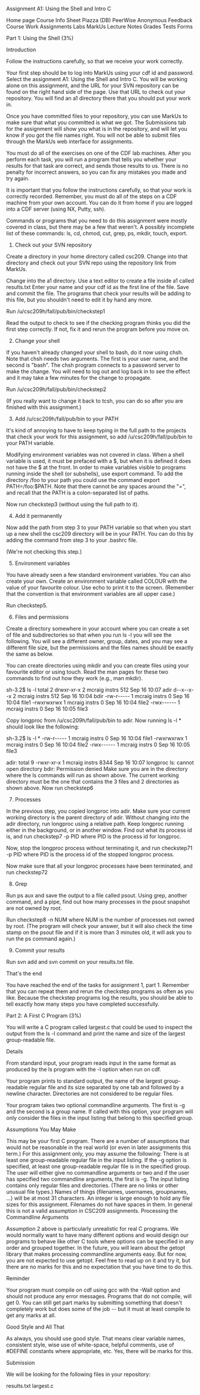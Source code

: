 Assignment A1: Using the Shell and Intro C




Home page Course Info Sheet Piazza (DB) PeerWise Anonymous Feedback 
Course Work Assignments Labs MarkUs Lecture Notes 
Grades Tests Forms

Part 1: Using the Shell (3%)

Introduction

Follow the instructions carefully, so that we receive your work correctly.

Your first step should be to log into MarkUs using your cdf id and password. Select the assignment A1: Using the Shell and Intro C. You will be working alone on this assignment, and the URL for your SVN repository can be found on the right hand side of the page. Use that URL to check out your repository. You will find an a1 directory there that you should put your work in.

Once you have committed files to your repository, you can use MarkUs to make sure that what you committed is what we got. The Submissions tab for the assignment will show you what is in the repository, and will let you know if you got the file names right. You will not be able to submit files through the MarkUs web interface for assignments.

You must do all of the exercises on one of the CDF lab machines. After you perform each task, you will run a program that tells you whether your results for that task are correct, and sends those results to us. There is no penalty for incorrect answers, so you can fix any mistakes you made and try again.

It is important that you follow the instructions carefully, so that your work is correctly recorded. Remember, you must do all of the steps on a CDF machine from your own account. You can do it from home if you are logged into a CDF server (using NX, Putty, ssh).

Commands or programs that you need to do this assignment were mostly covered in class, but there may be a few that weren't. A possibly incomplete list of these commands: ls, cd, chmod, cut, grep, ps, mkdir, touch, export.

1. Check out your SVN repository

Create a directory in your home directory called csc209. Change into that directory and check out your SVN repo using the repository link from MarkUs.

Change into the a1 directory. Use a text editor to create a file inside a1 called results.txt Enter your name and your cdf id as the first line of the file. Save and commit the file. The programs that check your results will be adding to this file, but you shouldn't need to edit it by hand any more.

Run /u/csc209h/fall/pub/bin/checkstep1

Read the output to check to see if the checking program thinks you did the first step correctly. If not, fix it and rerun the program before you move on.

2. Change your shell

If you haven't already changed your shell to bash, do it now using chsh. Note that chsh needs two arguments. The first is your user name, and the second is "bash". The chsh program connects to a password server to make the change. You will need to log out and log back in to see the effect and it may take a few minutes for the change to propagate.

Run /u/csc209h/fall/pub/bin/checkstep2

(If you really want to change it back to tcsh, you can do so after you are finished with this assignment.)

3. Add /u/csc209h/fall/pub/bin to your PATH

It's kind of annoying to have to keep typing in the full path to the projects that check your work for this assignment, so add /u/csc209h/fall/pub/bin to your PATH variable.

Modifying environment variables was not covered in class. When a shell variable is used, it must be prefaced with a $, but when it is defined it does not have the $ at the front. In order to make variables visible to programs running inside the shell (or subshells), use export command. To add the directory /foo to your path you could use the command export PATH=/foo:$PATH. Note that there cannot be any spaces around the "=", and recall that the PATH is a colon-separated list of paths.

Now run checkstep3 (without using the full path to it).

4. Add it permanently

Now add the path from step 3 to your PATH variable so that when you start up a new shell the csc209 directory will be in your PATH. You can do this by adding the command from step 3 to your .bashrc file.

(We're not checking this step.)

5. Environment variables

You have already seen a few standard environment variables. You can also create your own. Create an environment variable called COLOUR with the value of your favourite colour. Use echo to print it to the screen. (Remember that the convention is that environment variables are all upper case.)

Run checkstep5.

6. Files and permissions

Create a directory somewhere in your account where you can create a set of file and subdirectories so that when you run ls -l you will see the following. You will see a different owner, group, dates, and you may see a different file size, but the permissions and the files names should be exactly the same as below.

You can create directories using mkdir and you can create files using your favourite editor or using touch. Read the man pages for these two commands to find out how they work (e.g., man mkdir).

sh-3.2$ ls -l
total 2
drwxr-xr-x 2 mcraig instrs 512 Sep 16 10:07 adir
d--x--x--x 2 mcraig instrs 512 Sep 16 10:04 bdir
-rw-r----- 1 mcraig instrs   0 Sep 16 10:04 file1
-rwxrwxrwx 1 mcraig instrs   0 Sep 16 10:04 file2
-rwx------ 1 mcraig instrs   0 Sep 16 10:05 file3

Copy longproc from /u/csc209h/fall/pub/bin to adir. Now running ls -l * should look like the following:

sh-3.2$ ls -l *
-rw-r----- 1 mcraig instrs   0 Sep 16 10:04 file1
-rwxrwxrwx 1 mcraig instrs   0 Sep 16 10:04 file2
-rwx------ 1 mcraig instrs   0 Sep 16 10:05 file3

adir:
total 9
-rwxr-xr-x 1 mcraig instrs 8344 Sep 16 10:07 longproc
ls: cannot open directory bdir: Permission denied
Make sure you are in the directory where the ls commands will run as shown above. The current working directory must be the one that contains the 3 files and 2 directories as shown above. Now run checkstep6

7. Processes

In the previous step, you copied longproc into adir. Make sure your current working directory is the parent directory of adir. Without changing into the adir directory, run longproc using a relative path. Keep longproc running either in the background, or in another window. Find out what its process id is, and run checkstep7 -p PID where PID is the process id for longproc.

Now, stop the longproc process without terminating it, and run checkstep71 -p PID where PID is the process id of the stopped longproc process.

Now make sure that all your longproc processes have been terminated, and run checkstep72

8. Grep

Run ps aux and save the output to a file called psout. Using grep, another command, and a pipe, find out how many processes in the psout snapshot are not owned by root.

Run checkstep8 -n NUM where NUM is the number of processes not owned by root. (The program will check your answer, but it will also check the time stamp on the psout file and if it is more than 3 minutes old, it will ask you to run the ps command again.)

9. Commit your results

Run svn add and svn commit on your results.txt file.

That's the end

You have reached the end of the tasks for assignment 1, part 1. Remember that you can repeat them and rerun the checkstep programs as often as you like. Because the checkstep programs log the results, you should be able to tell exactly how many steps you have completed successfully.

Part 2: A First C Program (3%)

You will write a C program called largest.c that could be used to inspect the output from the ls -l command and print the name and size of the largest group-readable file.

Details

From standard input, your program reads input in the same format as produced by the ls program with the -l option when run on cdf.

Your program prints to standard output, the name of the largest group-readable regular file and its size separated by one tab and followed by a newline character. Directories are not considered to be regular files.

Your program takes two optional commandline arguments. The first is -g and the second is a group name. If called with this option, your program will only consider the files in the input listing that belong to this specified group.

Assumptions You May Make

This may be your first C program. There are a number of assumptions that would not be reasonable in the real world (or even in later assignments this term.) For this assignment only, you may assume the following:
There is at least one group-readable regular file in the input listing. If the -g option is specified, at least one group-readable regular file is in the specified group.
The user will either give no commandline arguments or two and if the user has specified two commandline arguments, the first is -g.
The input listing contains only regular files and directories. (There are no links or other unusual file types.)
Names of things (filenames, usernames, groupnames, ...) will be at most 31 characters.
An integer is large enough to hold any file sizes for this assignment.
Filenames do not have spaces in them. In general this is not a valid assumption in CSC209 assignments.
Processing the Commandline Arguments

Assumption 2 above is particularly unrealistic for real C programs. We would normally want to have many different options and would design our programs to behave like other C tools where options can be specified in any order and grouped together. In the future, you will learn about the getopt library that makes processing commandline arguments easy. But for now, you are not expected to use getopt. Feel free to read up on it and try it, but there are no marks for this and no expectation that you have time to do this.

Reminder

Your program must compile on cdf using gcc with the -Wall option and should not produce any error messages. Programs that do not compile, will get 0. You can still get part marks by submitting something that doesn't completely work but does some of the job -- but it must at least compile to get any marks at all.

Good Style and All That

As always, you should use good style. That means clear variable names, consistent style, wise use of white-space, helpful comments, use of #DEFINE constants where appropriate, etc. Yes, there will be marks for this.

Submission

We will be looking for the following files in your repository:

results.txt
largest.c